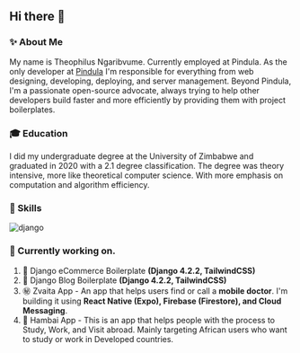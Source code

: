 ## Hi there 👋

### ✨ About Me
My name is Theophilus Ngaribvume. Currently employed at Pindula. As the only developer at [Pindula](https://www.pindula.co.zw/) I'm responsible for everything from web designing, developing, deploying, and server management. Beyond Pindula, I'm a passionate open-source advocate, always trying to help other developers build faster and more efficiently by providing them with project boilerplates.

### :mortar_board: Education
I did my undergraduate degree at the University of Zimbabwe and graduated in 2020 with a 2.1 degree classification. The degree was theory intensive, more like theoretical computer science. With more emphasis on computation and algorithm efficiency.

### :hammer: Skills
![django](https://img.shields.io/badge/Django-000000?style=for-the-badge&logo=Django&logoColor=white)

### :rocket: Currently working on.
1. :baggage_claim: Django eCommerce Boilerplate **(Django 4.2.2, TailwindCSS)**
2. :information_desk_person: Django Blog Boilerplate **(Django 4.2.2, TailwindCSS)**
3. :secret: Zvaita App - An app that helps users find or call a **mobile doctor**. I'm building it using **React Native (Expo), Firebase (Firestore), and Cloud Messaging**.
4. :passport_control: Hambai App - This is an app that helps people with the process to Study, Work, and Visit abroad. Mainly targeting African users who want to study or work in Developed countries.


<!--
**theonga/theonga** is a ✨ _special_ ✨ repository because its `README.md` (this file) appears on your GitHub profile.

Here are some ideas to get you started:

- 🔭 I’m currently working on ...
- 🌱 I’m currently learning ...
- 👯 I’m looking to collaborate on ...
- 🤔 I’m looking for help with ...
- 💬 Ask me about ...
- 📫 How to reach me: ...
- 😄 Pronouns: ...
- ⚡ Fun fact: ...
-->
